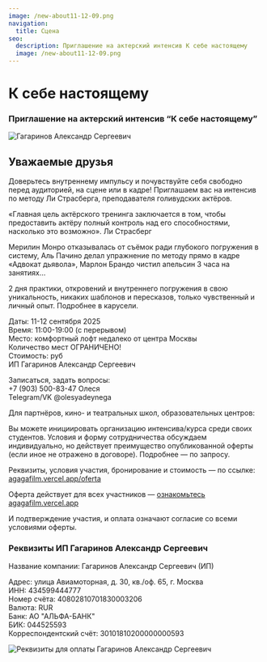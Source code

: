```yaml
---
image: /new-about11-12-09.png
navigation:
  title: Сцена
seo:
  description: Приглашение на актерский интенсив К себе настоящему
  image: /new-about11-12-09.png
---
```


# К себе настоящему

### Приглашение на актерский интенсив “К себе настоящему”

![Гагаринов Александр Сергеевич](/about11-12-09.jpg)

## Уважаемые друзья

Доверьтесь внутреннему импульсу и почувствуйте себя свободно перед аудиторией, на сцене или в кадре! Приглашаем вас на интенсив по методу Ли Страсберга, преподавателя голивудских актёров. 

«Главная цель актёрского тренинга заключается в том, чтобы предоставить актёру полный контроль над его способностями, насколько это возможно». 
Ли Страсберг

Мерилин Монро отказывалась от съёмок ради глубокого погружения в систему, Аль Пачино делал упражнение по методу прямо в кадре «Адвокат дьявола», Марлон Брандо чистил апельсин 3 часа на занятиях…

2 дня практики, откровений и внутреннего погружения в свою уникальность, никаких шаблонов и пересказов, только чувственный и личный опыт. Подробнее в карусели.

Даты: 11-12 сентября 2025    
Время: 11:00-19:00 (с перерывом)    
Место: комфортный лофт недалеко от центра Москвы    
Количество мест ОГРАНИЧЕНО!    
Стоимость:  руб    
ИП Гагаринов Александр Сергеевич    

Записаться, задать вопросы:    
+7 (903) 500-83-47 Олеся    
Telegram/VK @olesyadeynega    

Для партнёров, кино- и театральных школ, образовательных центров:

Вы можете инициировать организацию интенсива/курса среди своих студентов. Условия и форму сотрудничества обсуждаем индивидуально, но действует преимущество опубликованной оферты (если иное не отражено в договоре). Подробнее — по запросу.

Реквизиты, условия участия, бронирование и стоимость — по ссылке: [agagafilm.vercel.app/oferta](https://agagafilm.vercel.app/oferta)

Оферта действует для всех участников — [ознакомьтесь agagafilm.vercel.app](https://agagafilm.vercel.app/)

И подтверждение участия, и оплата означают согласие со всеми условиями оферты.


### Реквизиты ИП Гагаринов Александр Сергеевич


Название компании: Гагаринов Александр Сергеевич (ИП)

Адрес: улица Авиамоторная, д. 30, кв./оф. 65, г. Москва   
ИНН: 434599444777   
Номер счёта: 40802810701830003206   
Валюта: RUR   
Банк: АО "АЛЬФА-БАНК"   
БИК: 044525593   
Корреспондентский счёт: 30101810200000000593   


![Реквизиты для оплаты Гагаринов Александр Сергеевич](/qr.jpg)
